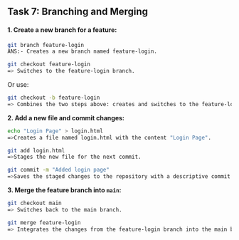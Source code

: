 ## **Task 7: Branching and Merging**
#### **1. Create a new branch for a feature:**  
```bash
git branch feature-login
ANS:- Creates a new branch named feature-login.

git checkout feature-login
=> Switches to the feature-login branch.
```
Or use:  
```bash
git checkout -b feature-login
=> Combines the two steps above: creates and switches to the feature-login branch.
```
**2. Add a new file and commit changes:**  
```bash
echo "Login Page" > login.html
=>Creates a file named login.html with the content "Login Page".

git add login.html
=>Stages the new file for the next commit.

git commit -m "Added login page"
=>Saves the staged changes to the repository with a descriptive commit message.

```
**3. Merge the feature branch into `main`:**  
```bash
git checkout main
=> Switches back to the main branch.

git merge feature-login
=> Integrates the changes from the feature-login branch into the main branch.
```
